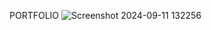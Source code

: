 PORTFOLIO 
![Screenshot 2024-09-11 132256](https://github.com/user-attachments/assets/fafb6f46-02ff-45a3-a432-4fc3fed10121)


